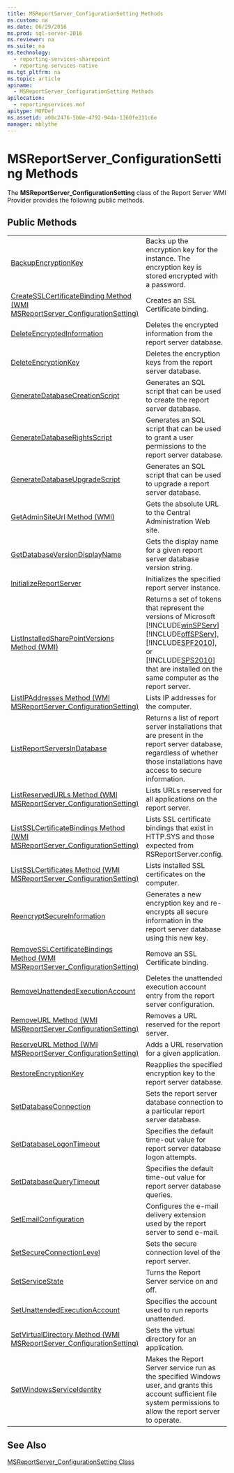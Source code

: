 ```yaml
---
title: MSReportServer_ConfigurationSetting Methods
ms.custom: na
ms.date: 06/29/2016
ms.prod: sql-server-2016
ms.reviewer: na
ms.suite: na
ms.technology: 
  - reporting-services-sharepoint
  - reporting-services-native
ms.tgt_pltfrm: na
ms.topic: article
apiname: 
  - MSReportServer_ConfigurationSetting Methods
apilocation: 
  - reportingservices.mof
apitype: MOFDef
ms.assetid: a08c2476-5b8e-4792-94da-1360fe231c6e
manager: mblythe
---
```

# MSReportServer_ConfigurationSetting Methods
The **MSReportServer_ConfigurationSetting** class of the Report Server WMI Provider provides the following public methods.  
  
## Public Methods  
  
|||  
|-|-|  
|[BackupEncryptionKey](../../Topics/TopicNameNotContainA/BackupEncryptionKey-Method--WMI-MSReportServer_ConfigurationSetting-.md)|Backs up the encryption key for the instance. The encryption key is stored encrypted with a password.|  
|[CreateSSLCertificateBinding Method (WMI MSReportServer_ConfigurationSetting)](../../Topics/TopicNameNotContainA/CreateSSLCertificateBinding-Method--WMI-MSReportServer_ConfigurationSetting-.md)|Creates an SSL Certificate binding.|  
|[DeleteEncryptedInformation](../../Topics/TopicNameNotContainA/DeleteEncryptedInformation-Method--WMI-MSReportServer_ConfigurationSetting-.md)|Deletes the encrypted information from the report server database.|  
|[DeleteEncryptionKey](../../Topics/TopicNameNotContainA/DeleteEncryptionKey-Method--WMI-MSReportServer_ConfigurationSetting-.md)|Deletes the encryption keys from the report server database.|  
|[GenerateDatabaseCreationScript](../../Topics/TopicNameNotContainA/GenerateDatabaseCreationScript-Method--WMI-MSReportServer_ConfigurationSetting-.md)|Generates an SQL script that can be used to create the report server database.|  
|[GenerateDatabaseRightsScript](../../Topics/TopicNameNotContainA/GenerateDatabaseRightsScript-Method--WMI-MSReportServer_ConfigurationSetting-.md)|Generates an SQL script that can be used to grant a user permissions to the report server database.|  
|[GenerateDatabaseUpgradeScript](../../Topics/TopicNameNotContainA/GenerateDatabaseUpgradeScript-Method--WMI-MSReportServer_ConfigurationSetting-.md)|Generates an SQL script that can be used to upgrade a report server database.|  
|[GetAdminSiteUrl Method (WMI)](../../Topics/TopicNameNotContainA/GetAdminSiteUrl-Method--WMI-.md)|Gets the absolute URL to the Central Administration Web site.|  
|[GetDatabaseVersionDisplayName](../../Topics/TopicNameNotContainA/GetDatabaseVersionDisplayName-Method--WMI-.md)|Gets the display name for a given report server database version string.|  
|[InitializeReportServer](../../Topics/TopicNameNotContainA/InitializeReportServer-Method--WMI-MSReportServer_ConfigurationSetting-.md)|Initializes the specified report server instance.|  
|[ListInstalledSharePointVersions Method (WMI)](../../Topics/TopicNameNotContainA/ListInstalledSharePointVersions-Method--WMI-.md)|Returns a set of tokens that represent the versions of Microsoft [!INCLUDE[winSPServ](../../Topics/TopicNameContainA/includes/winSPServ_md.md)] [!INCLUDE[offSPServ](../../Topics/TopicNameContainA/includes/offSPServ_md.md)], [!INCLUDE[SPF2010](../../Topics/TopicNameContainA/includes/SPF2010_md.md)], or [!INCLUDE[SPS2010](../../Topics/TopicNameContainA/includes/SPS2010_md.md)] that are installed on the same computer as the report server.|  
|[ListIPAddresses Method (WMI MSReportServer_ConfigurationSetting)](../../Topics/TopicNameNotContainA/ListIPAddresses-Method--WMI-MSReportServer_ConfigurationSetting-.md)|Lists IP addresses for the computer.|  
|[ListReportServersInDatabase](../../Topics/TopicNameNotContainA/ListReportServersInDatabase-Method--WMI-MSReportServer_ConfigurationSetting-.md)|Returns a list of report server installations that are present in the report server database, regardless of whether those installations have access to secure information.|  
|[ListReservedURLs Method (WMI MSReportServer_ConfigurationSetting)](../../Topics/TopicNameNotContainA/ListReservedURLs-Method--WMI-MSReportServer_ConfigurationSetting-.md)|Lists URLs reserved for all applications on the report server.|  
|[ListSSLCertificateBindings Method (WMI MSReportServer_ConfigurationSetting)](../../Topics/TopicNameNotContainA/ListSSLCertificateBindings-Method--WMI-MSReportServer_ConfigurationSetting-.md)|Lists SSL certificate bindings that exist in HTTP.SYS and those expected from RSReportServer.config.|  
|[ListSSLCertificates Method (WMI MSReportServer_ConfigurationSetting)](../../Topics/TopicNameNotContainA/ListSSLCertificates-Method--WMI-MSReportServer_ConfigurationSetting-.md)|Lists installed SSL certificates on the computer.|  
|[ReencryptSecureInformation](../../Topics/TopicNameNotContainA/ReencryptSecureInformation-Method--WMI-MSReportServer_ConfigurationSetting-.md)|Generates a new encryption key and re-encrypts all secure information in the report server database using this new key.|  
|[RemoveSSLCertificateBindings Method (WMI MSReportServer_ConfigurationSetting)](../../Topics/TopicNameNotContainA/RemoveSSLCertificateBindings-Method--WMI-MSReportServer_ConfigurationSetting-.md)|Remove an SSL Certificate binding.|  
|[RemoveUnattendedExecutionAccount](../../Topics/TopicNameNotContainA/RemoveUnattendedExecutionAccount-Method--WMI-MSReportServer_ConfigurationSetting-.md)|Deletes the unattended execution account entry from the report server configuration.|  
|[RemoveURL Method (WMI MSReportServer_ConfigurationSetting)](../../Topics/TopicNameNotContainA/RemoveURL-Method--WMI-MSReportServer_ConfigurationSetting-.md)|Removes a URL reserved for the report server.|  
|[ReserveURL Method (WMI MSReportServer_ConfigurationSetting)](../../Topics/TopicNameNotContainA/ReserveURL-Method--WMI-MSReportServer_ConfigurationSetting-.md)|Adds a URL reservation for a given application.|  
|[RestoreEncryptionKey](../../Topics/TopicNameNotContainA/RestoreEncryptionKey-Method--WMI-MSReportServer_ConfigurationSetting-.md)|Reapplies the specified encryption key to the report server database.|  
|[SetDatabaseConnection](../../Topics/TopicNameNotContainA/SetDatabaseConnection-Method--WMI-MSReportServer_ConfigurationSetting-.md)|Sets the report server database connection to a particular report server database.|  
|[SetDatabaseLogonTimeout](../../Topics/TopicNameNotContainA/SetDatabaseLogonTimeout-Method--WMI-MSReportServer_ConfigurationSetting-.md)|Specifies the default time-out value for report server database logon attempts.|  
|[SetDatabaseQueryTimeout](../../Topics/TopicNameNotContainA/SetDatabaseQueryTimeout-Method--WMI-MSReportServer_ConfigurationSetting-.md)|Specifies the default time-out value for report server database queries.|  
|[SetEmailConfiguration](../../Topics/TopicNameNotContainA/SetEmailConfiguration-Method--WMI-MSReportServer_ConfigurationSetting-.md)|Configures the e-mail delivery extension used by the report server to send e-mail.|  
|[SetSecureConnectionLevel](../../Topics/TopicNameNotContainA/SetSecureConnectionLevel-Method--WMI-MSReportServer_ConfigurationSetting-.md)|Sets the secure connection level of the report server.|  
|[SetServiceState](../../Topics/TopicNameNotContainA/SetServiceState-Method--WMI-MSReportServer_ConfigurationSetting-.md)|Turns the Report Server service on and off.|  
|[SetUnattendedExecutionAccount](../../Topics/TopicNameNotContainA/SetUnattendedExecutionAccount-Method--WMI-MSReportServer_ConfigurationSetting-.md)|Specifies the account used to run reports unattended.|  
|[SetVirtualDirectory Method (WMI MSReportServer_ConfigurationSetting)](../../Topics/TopicNameNotContainA/SetVirtualDirectory-Method--WMI-MSReportServer_ConfigurationSetting-.md)|Sets the virtual directory for an application.|  
|[SetWindowsServiceIdentity](../../Topics/TopicNameNotContainA/SetWindowsServiceIdentity-Method--WMI-MSReportServer_ConfigurationSetting-.md)|Makes the Report Server service run as the specified Windows user, and grants this account sufficient file system permissions to allow the report server to operate.|  
  
## See Also  
 [MSReportServer_ConfigurationSetting Class](../../Topics/TopicNameNotContainA/MSReportServer_ConfigurationSetting-Class.md)